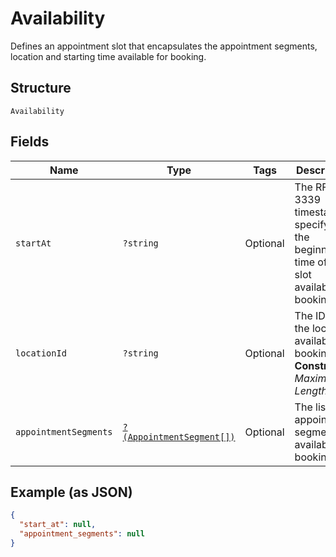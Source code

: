 
# Availability

Defines an appointment slot that encapsulates the appointment segments, location and starting time available for booking.

## Structure

`Availability`

## Fields

| Name | Type | Tags | Description | Getter | Setter |
|  --- | --- | --- | --- | --- | --- |
| `startAt` | `?string` | Optional | The RFC 3339 timestamp specifying the beginning time of the slot available for booking. | getStartAt(): ?string | setStartAt(?string startAt): void |
| `locationId` | `?string` | Optional | The ID of the location available for booking.<br>**Constraints**: *Maximum Length*: `32` | getLocationId(): ?string | setLocationId(?string locationId): void |
| `appointmentSegments` | [`?(AppointmentSegment[])`](../../doc/models/appointment-segment.md) | Optional | The list of appointment segments available for booking | getAppointmentSegments(): ?array | setAppointmentSegments(?array appointmentSegments): void |

## Example (as JSON)

```json
{
  "start_at": null,
  "appointment_segments": null
}
```

